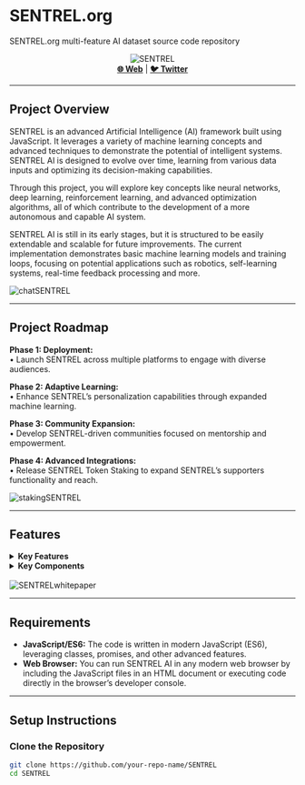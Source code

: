 # SENTREL.org

SENTREL.org multi-feature AI dataset source code repository 

<div align="center">
    <img src="https://github.com/user-attachments/assets/f4522811-a1be-4785-b56e-b2eff237f343" alt="SENTREL">
    <br>
    <a href="https://SENTREL.org/"><b>🌐 Web</b></a> | 
    <a href="https://x.com/SENTRELorg"><b>🐦 Twitter</b></a>
</div>

---

## Project Overview

SENTREL is an advanced Artificial Intelligence (AI) framework built using JavaScript. It leverages a variety of machine learning concepts and advanced techniques to demonstrate the potential of intelligent systems. SENTREL AI is designed to evolve over time, learning from various data inputs and optimizing its decision-making capabilities.

Through this project, you will explore key concepts like neural networks, deep learning, reinforcement learning, and advanced optimization algorithms, all of which contribute to the development of a more autonomous and capable AI system.

SENTREL AI is still in its early stages, but it is structured to be easily extendable and scalable for future improvements. The current implementation demonstrates basic machine learning models and training loops, focusing on potential applications such as robotics, self-learning systems, real-time feedback processing and more.<br>

<img src="https://github.com/user-attachments/assets/71440ba2-3f7d-46b0-9c65-78dcded45b98" alt="chatSENTREL">

---

## Project Roadmap

<b>Phase 1: Deployment:</b><br>
• Launch SENTREL across multiple platforms to engage with diverse audiences.

<b>Phase 2: Adaptive Learning:</b><br>
• Enhance SENTREL’s personalization capabilities through expanded machine learning.

<b>Phase 3: Community Expansion:</b><br>
• Develop SENTREL-driven communities focused on mentorship and empowerment.

<b>Phase 4: Advanced Integrations:</b><br>
• Release SENTREL Token Staking to expand SENTREL’s supporters functionality and reach.<br>

<img src="https://github.com/user-attachments/assets/6b60e9a6-6c5b-4bc0-a05f-25aed5934ad1" alt="stakingSENTREL">

---

## Features

<details>
<summary><b>Key Features</b></summary>

- **Neural Network Training:** Implements a basic neural network that can learn through backpropagation using techniques like Adam optimization.
- **Reinforcement Learning:** Implements a learning loop where SENTREL makes decisions based on its environment and adapts to improve its behavior over time.
- **Advanced Optimizers:** Includes state-of-the-art optimizers like Adam for efficient training.
- **Loss Functions & Evaluation:** Uses various loss functions to evaluate performance and adjust the model accordingly.
- **Backpropagation & Gradients:** Minimizes loss by updating layer weights using computed gradients.
- **Scalability:** Built with scalability in mind, allowing easy integration of additional layers, algorithms, and techniques.

</details>

<details>
<summary><b>Key Components</b></summary>

- **Neural Network:** Manages the network architecture, including layers, activations, and optimization.
- **Dense Layer:** Implements a fully connected layer for the neural network, applying weights and biases.
- **Activation Functions:** Includes activation functions like ReLU, Sigmoid, and Softmax.
- **Optimizer:** Adjusts weights during training to minimize loss.
- **Training Loop:** Trains the neural network on tasks like the XOR problem with loss evaluation and backpropagation.
- **Reinforcement Learning:** Adapts SENTREL's behavior based on interactions with its environment.

</details><br>
<img src="https://github.com/user-attachments/assets/8a197387-f0f4-4f54-a918-e85dca8728f6" alt="SENTRELwhitepaper">

---

## Requirements

- **JavaScript/ES6:** The code is written in modern JavaScript (ES6), leveraging classes, promises, and other advanced features.
- **Web Browser:** You can run SENTREL AI in any modern web browser by including the JavaScript files in an HTML document or executing code directly in the browser’s developer console.

---

## Setup Instructions

### Clone the Repository

```bash
git clone https://github.com/your-repo-name/SENTREL
cd SENTREL
